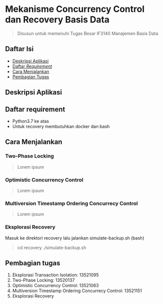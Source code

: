 # Mekanisme Concurrency Control dan Recovery Basis Data

> Disusun untuk memenuhi Tugas Besar IF3140 Manajemen Basis Data

## Daftar Isi

- [Deskripsi Aplikasi](#deskripsi-aplikasi)
- [Daftar _Requirement_](#daftar-requirement)
- [Cara Menjalankan](#cara-menjalankan)
- [Pembagian Tugas](#pembagian-tugas)

## Deskripsi Aplikasi

## Daftar requirement

- Python3.7 ke atas
- Untuk recovery membutuhkan docker dan bash

## Cara Menjalankan

### Two-Phase Locking

> Lorem ipsum

### Optimistic Concurrency Control

> Lorem ipsum

### Multiversion Timestamp Ordering Concurrecy Control

> Lorem ipsum

### Eksplorasi Recovery

Masuk ke direktori recovery lalu jalankan simulate-backup.sh (bash)

> cd recovery
> ./simulate-backup.sh

## Pembagian tugas

1. Eksplorasi Transaction Isolation: 13521095
2. Two-Phase Locking: 13520137
3. Optimistic Concurrency Control: 13521063
4. Multiversion Timestamp Ordering Concurrecy Control: 13521151
5. Eksplorasi Recovery